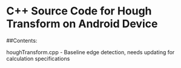 # C++ Source Code for Hough Transform on Android Device

##Contents:

houghTransform.cpp - Baseline edge detection, needs updating for calculation specifications


